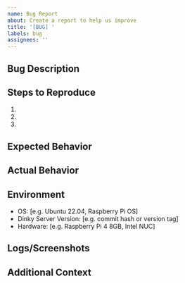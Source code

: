 ```yaml
---
name: Bug Report
about: Create a report to help us improve
title: '[BUG] '
labels: bug
assignees: ''
---
```


## Bug Description
<!-- A clear and concise description of the bug -->

## Steps to Reproduce
<!-- Steps to reproduce the behavior -->
1. 
2. 
3. 

## Expected Behavior
<!-- A clear and concise description of what you expected to happen -->

## Actual Behavior
<!-- What actually happened -->

## Environment
<!-- Please complete the following information -->
- OS: [e.g. Ubuntu 22.04, Raspberry Pi OS]
- Dinky Server Version: [e.g. commit hash or version tag]
- Hardware: [e.g. Raspberry Pi 4 8GB, Intel NUC]

## Logs/Screenshots
<!-- If applicable, add logs or screenshots to help explain your problem -->

## Additional Context
<!-- Add any other context about the problem here --> 